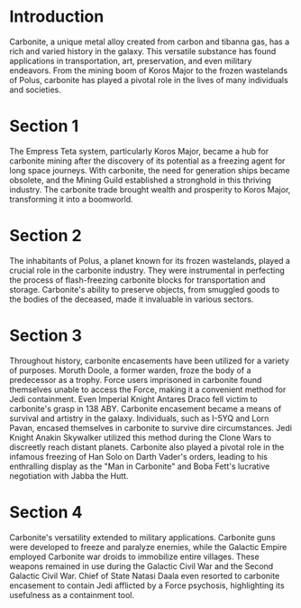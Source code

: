 # Introduction
Carbonite, a unique metal alloy created from carbon and tibanna gas, has a rich and varied history in the galaxy.
This versatile substance has found applications in transportation, art, preservation, and even military endeavors.
From the mining boom of Koros Major to the frozen wastelands of Polus, carbonite has played a pivotal role in the lives of many individuals and societies.

# Section 1
The Empress Teta system, particularly Koros Major, became a hub for carbonite mining after the discovery of its potential as a freezing agent for long space journeys.
With carbonite, the need for generation ships became obsolete, and the Mining Guild established a stronghold in this thriving industry.
The carbonite trade brought wealth and prosperity to Koros Major, transforming it into a boomworld.



# Section 2
The inhabitants of Polus, a planet known for its frozen wastelands, played a crucial role in the carbonite industry.
They were instrumental in perfecting the process of flash-freezing carbonite blocks for transportation and storage.
Carbonite's ability to preserve objects, from smuggled goods to the bodies of the deceased, made it invaluable in various sectors.



# Section 3
Throughout history, carbonite encasements have been utilized for a variety of purposes.
Moruth Doole, a former warden, froze the body of a predecessor as a trophy.
Force users imprisoned in carbonite found themselves unable to access the Force, making it a convenient method for Jedi containment.
Even Imperial Knight Antares Draco fell victim to carbonite's grasp in 138 ABY.
Carbonite encasement became a means of survival and artistry in the galaxy.
Individuals, such as I-5YQ and Lorn Pavan, encased themselves in carbonite to survive dire circumstances.
Jedi Knight Anakin Skywalker utilized this method during the Clone Wars to discreetly reach distant planets.
Carbonite also played a pivotal role in the infamous freezing of Han Solo on Darth Vader's orders, leading to his enthralling display as the "Man in Carbonite" and Boba Fett's lucrative negotiation with Jabba the Hutt.



# Section 4
Carbonite's versatility extended to military applications.
Carbonite guns were developed to freeze and paralyze enemies, while the Galactic Empire employed Carbonite war droids to immobilize entire villages.
These weapons remained in use during the Galactic Civil War and the Second Galactic Civil War.
Chief of State Natasi Daala even resorted to carbonite encasement to contain Jedi afflicted by a Force psychosis, highlighting its usefulness as a containment tool.